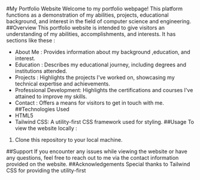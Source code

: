 #My Portfolio Website
Welcome to my portfolio webpage! This platform functions as a demonstration of my abilities, projects, educational background, and interest in the field of computer science and engineering.
##Overview
This portfolio website is intended to give visitors an understanding of my abilities, accomplishments, and interests. It has sections like these :
- About Me : Provides information about my background ,education, and interest.
- Education : Describes my educational journey, including degrees and institutions attended.
- Projects : Highlights the projects I've worked on, showcasing my technical expertise and achievements.
- Professional Development: Highlights the certifications and courses I've attained to improve my skills.
- Contact : Offers a means for visitors to get in touch with me.
##Technologies Used
- HTML5
- Tailwind CSS: A utility-first CSS framework used for styling.
##Usage
To view the website locally :
1. Clone this repository to your local machine.

##Support
If you encounter any issues while viewing the website or have any questions, feel free to reach out to me via the contact information provided on the website.
##Acknowledgements
Special thanks to Tailwind CSS for providing the utility-first





